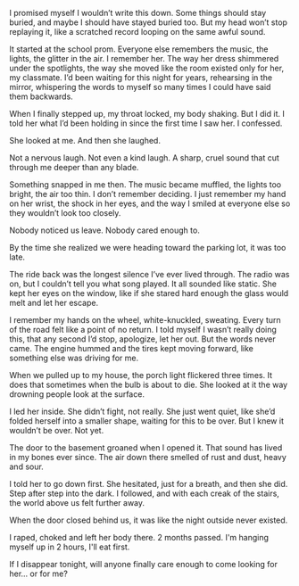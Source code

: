 I promised myself I wouldn’t write this down. Some things should stay buried, and maybe I should have stayed buried too. But my head won’t stop replaying it, like a scratched record looping on the same awful sound.

It started at the school prom. Everyone else remembers the music, the lights, the glitter in the air. I remember her. The way her dress shimmered under the spotlights, the way she moved like the room existed only for her, my classmate. I’d been waiting for this night for years, rehearsing in the mirror, whispering the words to myself so many times I could have said them backwards.

When I finally stepped up, my throat locked, my body shaking. But I did it. I told her what I’d been holding in since the first time I saw her. I confessed.

She looked at me. And then she laughed.

Not a nervous laugh. Not even a kind laugh. A sharp, cruel sound that cut through me deeper than any blade. 

Something snapped in me then. The music became muffled, the lights too bright, the air too thin. I don’t remember deciding. I just remember my hand on her wrist, the shock in her eyes, and the way I smiled at everyone else so they wouldn’t look too closely.

Nobody noticed us leave. Nobody cared enough to.

By the time she realized we were heading toward the parking lot, it was too late.

The ride back was the longest silence I’ve ever lived through. The radio was on, but I couldn’t tell you what song played. It all sounded like static. She kept her eyes on the window, like if she stared hard enough the glass would melt and let her escape.

I remember my hands on the wheel, white-knuckled, sweating. Every turn of the road felt like a point of no return. I told myself I wasn’t really doing this, that any second I’d stop, apologize, let her out. But the words never came. The engine hummed and the tires kept moving forward, like something else was driving for me.

When we pulled up to my house, the porch light flickered three times. It does that sometimes when the bulb is about to die. She looked at it the way drowning people look at the surface.

I led her inside. She didn’t fight, not really. She just went quiet, like she’d folded herself into a smaller shape, waiting for this to be over. But I knew it wouldn’t be over. Not yet.

The door to the basement groaned when I opened it. That sound has lived in my bones ever since. The air down there smelled of rust and dust, heavy and sour.

I told her to go down first. She hesitated, just for a breath, and then she did. Step after step into the dark. I followed, and with each creak of the stairs, the world above us felt further away.

When the door closed behind us, it was like the night outside never existed.

I raped, choked and left her body there. 2 months passed. I'm hanging myself up in 2 hours, I'll eat first.

If I disappear tonight, will anyone finally care enough to come looking for her… or for me?